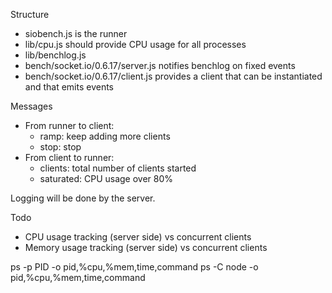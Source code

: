 
Structure

  - siobench.js is the runner
  - lib/cpu.js should provide CPU usage for all processes
  - lib/benchlog.js
  - bench/socket.io/0.6.17/server.js notifies benchlog on fixed events
  - bench/socket.io/0.6.17/client.js provides a client that can be instantiated and that emits events

Messages

  - From runner to client:
    - ramp: keep adding more clients
    - stop: stop
  - From client to runner:
    - clients: total number of clients started
    - saturated: CPU usage over 80%

Logging will be done by the server.

Todo

  - CPU usage tracking (server side) vs concurrent clients
  - Memory usage tracking (server side) vs concurrent clients


ps -p PID -o pid,%cpu,%mem,time,command
ps -C node -o pid,%cpu,%mem,time,command
